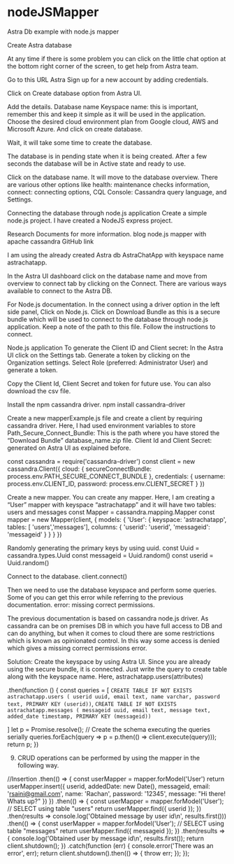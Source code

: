 # nodeJSMapper
Astra Db example with node.js mapper

Create Astra database

At any time if there is some problem you can click on the little chat option at the bottom right corner of the screen, to get help from Astra team.

Go to this URL Astra
Sign up for a new account by adding credentials.



Click on Create database option from Astra UI.


Add the details.
Database name
Keyspace name: this is important, remember this and keep it simple as it will be used in the application.
Choose the desired cloud environment plan from Google cloud, AWS and Microsoft Azure. 
And click on create database.


Wait, it will take some time to create the database.


The database is in pending state when it is being created. After a few seconds the database will be in Active state and ready to use.


Click on the database name. It will move to the database overview. There are various other options like health: maintenance checks information, connect: connecting options, CQL Console: Cassandra query language, and Settings. 
 

Connecting the database through node.js application
Create a simple node.js project. I have created a NodeJS express project.

Research Documents for more information.
blog node.js mapper with apache cassandra
GitHub link

I am using the already created Astra db AstraChatApp with keyspace name astrachatapp.

In the Astra UI dashboard click on the database name and move from overview to connect tab by clicking on the Connect. There are various ways available to connect to the Astra DB.


For Node.js documentation. In the connect using a driver option in the left side panel, Click on Node.js.
Click on Download Bundle as this is a secure bundle which will be used to connect to the database through node.js application. Keep a note of the path to this file.
Follow the instructions to connect.



Node.js application
To generate the Client ID and Client secret:
In the Astra UI click on the Settings tab.
Generate a token by clicking on the Organization settings. Select Role (preferred: Administrator User) and generate a token.

Copy the Client Id, Client Secret and token for future use. You can also download the csv file.
	

Install the npm cassandra driver.
     	npm install cassandra-driver

Create a new mapperExample.js file and create a client by requiring cassandra driver.
    	Here, I had used environment variables to store 
Path_Secure_Connect_Bundle: This is the path where you have stored the “Download Bundle” database_name.zip file.
Client Id and Client Secret: generated on Astra UI as explained before.


const cassandra = require('cassandra-driver')
const client = new cassandra.Client({
   cloud: {
       secureConnectBundle: process.env.PATH_SECURE_CONNECT_BUNDLE
   },
   credentials: {
       username: process.env.CLIENT_ID,
       password: process.env.CLIENT_SECRET
   }
})
 
 

 Create a new mapper. You can create any mapper. Here, I am creating a “User” mapper with keyspace “astrachatapp” and it will have two tables: users and messages
const Mapper = cassandra.mapping.Mapper
const mapper = new Mapper(client, {
   models: {
       'User': {
           keyspace: 'astrachatapp',
           tables: [ 'users','messages'],
           columns: {
               'userid': 'userid',
               'messageid': 'messageid'
           }
       }
   }
})
 

Randomly generating the primary keys by using uuid. 
const Uuid = cassandra.types.Uuid
const messageid = Uuid.random()
const userid = Uuid.random()

Connect to the database.
client.connect()

Then we need to use the database keyspace and perform some queries.
Some of you can get this error while referring to the previous documentation.
error: missing correct permissions.

The previous documentation is based on cassandra node.js driver. As cassandra can be on premises DB in which you have full access to DB and can do anything, but when it comes to cloud there are some restrictions which is known as opinionated control. In this way some access is denied which gives a missing correct permissions error.


Solution:
Create the keyspace by using Astra UI.
Since you are already using the secure bundle, it is connected.
Just write the query to create table along with the keyspace name.
Here,
	astrachatapp.users(attributes)
	
 .then(function () {
   const queries = [
       `CREATE TABLE IF NOT EXISTS astrachatapp.users ( userid uuid, email text, name varchar, password text,
           PRIMARY KEY (userid))`,
       `CREATE TABLE IF NOT EXISTS astrachatapp.messages ( messageid uuid, email text, message text, added_date timestamp,
           PRIMARY KEY (messageid))`
      
   ]
   let p = Promise.resolve();
   // Create the schema executing the queries serially
   queries.forEach(query => p = p.then(() => client.execute(query)));
   return p;
 })

9. CRUD operations can be performed by using the mapper in the following way.

  //Insertion
.then(() => {
   const userMapper = mapper.forModel('User')
   return userMapper.insert({
       userid,
       addedDate: new Date(),
       messageid,
       email: 'rsaini@gmail.com',
       name: 'Rachan',
       password: '12345',
       message: "Hi there! Whats up?"
   })
})
.then(() => {
   const userMapper = mapper.forModel('User');
   // SELECT using table "users"
   return userMapper.find({ userid });
 })
 .then(results => console.log('Obtained message by user id\n', results.first()))
 .then(() => {
   const userMapper = mapper.forModel('User');
   // SELECT using table "messages"
   return userMapper.find({ messageid });
 })
 .then(results => {
   console.log('Obtained user by message id\n', results.first());
   return client.shutdown();
 })
 .catch(function (err) {
   console.error('There was an error', err);
   return client.shutdown().then(() => { throw err; });
 });


